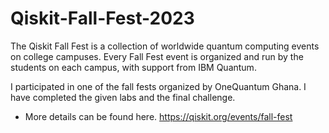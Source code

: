 # Qiskit-Fall-Fest-2023
The Qiskit Fall Fest is a collection of worldwide quantum computing events on college campuses. Every Fall Fest event is organized and run by the students on each campus, with support from IBM Quantum.

I participated in one of the fall fests organized by OneQuantum Ghana. I have completed the given labs and the final challenge. 

* More details can be found here.
 https://qiskit.org/events/fall-fest
